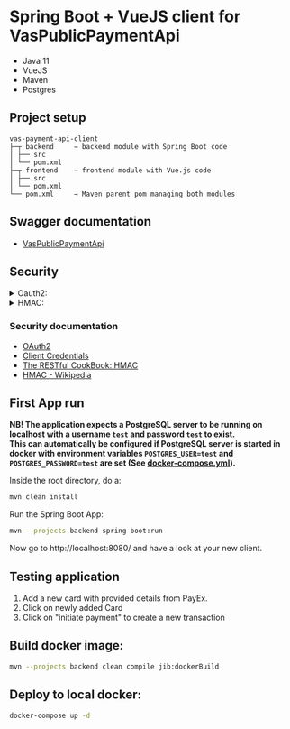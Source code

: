 # Spring Boot + VueJS client for VasPublicPaymentApi

* Java 11
* VueJS
* Maven
* Postgres

## Project setup

```
vas-payment-api-client
├─┬ backend     → backend module with Spring Boot code
│ ├── src
│ └── pom.xml
├─┬ frontend    → frontend module with Vue.js code
│ ├── src
│ └── pom.xml
└── pom.xml     → Maven parent pom managing both modules
```


## Swagger documentation

* [VasPublicPaymentApi](https://stage-evc.payex.com/payment-api/swagger-ui.html)


## Security

<details>
	<summary>Oauth2:</summary>

VasPublicPaymentApi requires an OAuth2 access token for interaction.  
This application automatically handles token fetching and refreshing by using [Spring Security](https://docs.spring.io/spring-security-oauth2-boot/docs/current/reference/htmlsingle/#boot-features-security-custom-user-info-client).   
Configuration values are set in [application.yml](./backend/src/main/resources/application.yml): 

```yaml
# "XXX" Should be replaced by value provided by PayEx
# CLIENT_ID/CLIENT_SECRET/VAS_AUTH_SERVER_URL can also be set in docker-compose.yml as environment variables if running with docker
# The application will see if environment variables are present, if not fall back to "XXX" values.
vas-payment-api:
    oauth2:
        client:
            grantType: client_credentials
            clientId: "${CLIENT_ID}:XXX"
            clientSecret: "${CLIENT_SECRET}:XXX"
            accessTokenUri: "${VAS_AUTH_SERVER_URL}:XXX"
            scope: publicapi 
            
```
And the implementation of these are located in [Oauth2RestTemplateConfiguration.java](./backend/src/main/java/com/payex/vas/demo/config/security/Oauth2RestTemplateConfiguration.java):
```java
public class Oauth2RestTemplateConfiguration {
    //...
    @Bean
    @ConfigurationProperties("vas-payment-api.oauth2.client")
    protected ClientCredentialsResourceDetails oAuthDetails() {
        return new ClientCredentialsResourceDetails();
    }

    @Bean
    protected RestTemplate restTemplate() {
        var restTemplate = new OAuth2RestTemplate(oAuthDetails());
        restTemplate.setInterceptors(ImmutableList.of(externalRequestInterceptor()));
        restTemplate.setRequestFactory(httpRequestFactory());
        return restTemplate;
    }
    //...
}
```

</details>

<details>
	<summary>HMAC:</summary>

The API also requires HMAC authentication to be present in a request.  
In this client the HMAC value is automatically calculated by [HmacSignatureBuilder.java](./backend/src/main/java/com/payex/vas/demo/config/security/HmacSignatureBuilder.java) and added to all outgoing requests in [ExternalRequestInterceptor.java](./backend/src/main/java/com/payex/vas/demo/config/ExternalRequestInterceptor.java)  

HMAC is implemented using SHA-512 secure hash algorithm. 

Expected `Hmac` header format is:
```text
HmacSHA512 <user>:<nonce>:<digest>	
```
where `digest` is a Base64 formatted HMAC SHA512 digest of the following string: 
```text
METHOD\n
RESOURCE\n
USER\
NONCE\n
DATE\n
PAYLOAD\n
```

`METHOD` (mandatory) the requested method (in upper case) 
`RESOURCE` (mandatory) the path to desired resource (without hostname and any query parameters)  
`NONSE` (mandatory) a unique value for each request ([UUID](https://tools.ietf.org/rfc/rfc4122.txt)) 
`DATE`(optional) same as `Transmission-Time` if provided as seperate header. Uses [ISO8601 standard](https://en.wikipedia.org/wiki/ISO_8601)
`PAYLOAD` (optional) body of request 

Example request:

```bash
curl -X POST \
  https://stage-evc.payex.com/payment-api/api/payments/payment-account/balance \
  -H 'Accept: */*' \
  -H 'Agreement-Merchant-Id: XXX' \
  -H 'Authorization: Bearer XXX' \
  -H 'Hmac: HmacSHA512 user:21a0213e-30eb-85ab-b355-a310d31af30e:oY5Q5Rf1anCz7DRm3GyWR0dvJDnhl/psylfnNCn6FA0NOrQS3L0fvyUsQ1IQ9gQPeLUt9J3IM2zwoSfZpDgRJA==' \
  -H 'Transmission-Time: 2019-06-18T09:19:15.208257Z' \
  -H 'Session-Id: e0447bd2-ab64-b456-b17b-da274bb8428e' \
  -d '{
	"accountIdentifier": {
		"accountKey": "7013369000000000000",
		"cvc": "123",
		"expiryDate": "2019-12-31",
		"instrument": "GC"
	}
}'
```

In this example `USER` is user and `SECRET` is secret. 

The plain string to `digest` would then be:
```text
POST
/payment-api/api/payments/payment-account/balance
user
21a0213e-30eb-85ab-b355-a310d31af30e
2019-06-18T09:19:15.208257Z
{
	"accountIdentifier": {
		"accountKey": "7013360000000000000",
		"cvc": "123",
		"expiryDate": "2020-12-31",
		"instrument": "CC"
	}
}
```

The plain `digest` string is then hashed with `HmacSHA512` algorithm and the `SECRET`.
Finally we Base64 encode the hashed value. This is the final `digest` to be provided in the `Hmac` header.


Final `Hmac` header value: 
```text 
HmacSHA512 user:21a0213e-30eb-85ab-b355-a310d31af30e:oY5Q5Rf1anCz7DRm3GyWR0dvJDnhl/psylfnNCn6FA0NOrQS3L0fvyUsQ1IQ9gQPeLUt9J3IM2zwoSfZpDgRJA==
```

#### Postman example script
In pre-request script copy/paste the following snippet:

```javascript

var user = 'user';
var secret = 'secret';
var transmissionTime = (new Date()).toISOString();
var sessionId = guid();

var hmac = generateHMAC(user, secret, transmissionTime);
console.log('hmac: ' + hmac);

//Set header values
pm.request.headers.add({key: 'Hmac', value: hmac });
pm.request.headers.add({key: 'Transmission-Time', value: transmissionTime });
pm.request.headers.add({key: 'Session-Id', value: sessionId });

function generateHMAC(user, secret, transmissionTime) {

    var algorithm = "HmacSHA512";
    var separator = ":";
    var method = request.method.toUpperCase();
    var nonce = generateNonce(); //UUID
    var date = transmissionTime;
    var uri_path = request.url.trim().replace(new RegExp('^https?://[^/]+/'), '/'); // strip hostname
    uri_path = uri_path.split("?")[0]; //Remove query paramters
    var payload = _.isEmpty(request.data) ? "" : request.data;
    var macData = method + '\n'
        + uri_path + '\n'
        + user + '\n'
        + nonce + '\n'
        + date + '\n'
        + payload + '\n';

    macData = replaceRequestEnv(macData);
    console.log('data to mac: ' + macData);

    var hash = CryptoJS.HmacSHA512(macData, secret);
    var digest = CryptoJS.enc.Base64.stringify(hash);
    return algorithm + " " + user + separator + nonce + separator + digest;
}

function replaceRequestEnv(input) { //manually set environments to they are populated before hashing
    return input.replace(/{{(\w*)}}/g, function (str, key) {
        var value = pm.environment.get(key);
        return value === null ? pm.varables.get(key) : value;
    });
}

function generateNonce() {
    return guid();
}

function guid() {
    function s4() {
        return Math.floor((1 + Math.random()) * 0x10000)
            .toString(16)
            .substring(1);
    }

    return s4() + s4() + '-' + s4() + '-' + s4() + '-' +
        s4() + '-' + s4() + s4() + s4();
}

```


</details>

### Security documentation
* [OAuth2](https://oauth.net/2/)
* [Client Credentials](https://www.oauth.com/oauth2-servers/access-tokens/client-credentials/)
* [The RESTful CookBook: HMAC](http://restcookbook.com/Basics/loggingin/)
* [HMAC - Wikipedia](https://en.wikipedia.org/wiki/HMAC)

## First App run

__NB! The application expects a PostgreSQL server to be running on localhost with a username `test` and password `test` to exist.__  
__This can automatically be configured if PostgreSQL server is started in docker with environment variables `POSTGRES_USER=test` and `POSTGRES_PASSWORD=test` are set (See [docker-compose.yml](./docker-compose.yml)).__ 

Inside the root directory, do a: 

```bash
mvn clean install
```

Run the Spring Boot App:

```bash
mvn --projects backend spring-boot:run
```

Now go to http://localhost:8080/ and have a look at your new client.

## Testing application

1. Add a new card with provided details from PayEx.
2. Click on newly added Card
3. Click on "initiate payment" to create a new transaction 
 

## Build docker image:
```bash
mvn --projects backend clean compile jib:dockerBuild
```
    
## Deploy to local docker:
```bash
docker-compose up -d    
```
